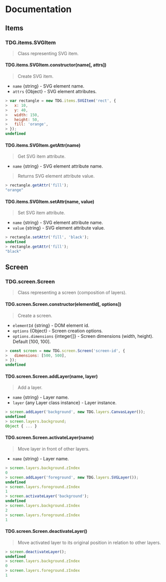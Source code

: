 # Documentation



## Items


### TDG.items.SVGItem

> Class representing SVG item.


#### TDG.items.SVGItem.constructor(name[, attrs])

> Create SVG item.

- `name` {string} - SVG element name.
- `attrs` {Object} - SVG element attributes.

```javascript
> var rectangle = new TDG.items.SVGItem('rect', {
>   x: 10,
>   y: 40,
>   width: 150,
>   height: 50,
>   fill: 'orange',
> });
undefined
```


#### TDG.items.SVGItem.getAttr(name)

> Get SVG item attribute.

- `name` {string} - SVG element attribute name.

> Returns SVG element attribute value.

```javascript
> rectangle.getAttr('fill');
"orange"
```


#### TDG.items.SVGItem.setAttr(name, value)

> Set SVG item attribute.

- `name` {string} - SVG element attribute name.
- `value` {string} - SVG element attribute value.

```javascript
> rectangle.setAttr('fill', 'black');
undefined
> rectangle.getAttr('fill');
"black"
```



## Screen


### TDG.screen.Screen

> Class representing a screen (composition of layers).


#### TDG.screen.Screen.constructor(elementId[, options])

> Create a screen.

- `elementId` {string} - DOM element id.
- `options` {Object} - Screen creation options.
- `options.dimensions` {integer[]} - Screen dimensions (width, height). Default [100, 100].

```javascript
> const screen = new TDG.screen.Screen('screen-id', {
>   dimensions: [500, 500],
> });
undefined
```


#### TDG.screen.Screen.addLayer(name, layer)

> Add a layer.

- `name` {string} - Layer name.
- `layer` {any Layer class instance} - Layer instance.

```javascript
> screen.addLayer('background', new TDG.layers.CanvasLayer());
undefined
> screen.layers.background;
Object { ... }
```


#### TDG.screen.Screen.activateLayer(name)

> Move layer in front of other layers.

- `name` {string} - Layer name.

```javascript
> screen.layers.background.zIndex
0
> screen.addLayer('foreground', new TDG.layers.SVGLayer());
undefined
> screen.layers.foreground.zIndex
1
> screen.activateLayer('background');
undefined
> screen.layers.background.zIndex
2
> screen.layers.foreground.zIndex
1
```


#### TDG.screen.Screen.deactivateLayer()

> Move activated layer to its original position in relation to other layers.

```javascript
> screen.deactivateLayer();
undefined
> screen.layers.background.zIndex
0
> screen.layers.foreground.zIndex
1
```
